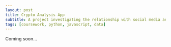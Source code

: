 ```yaml
---
layout: post
title: Crypto Analysis App
subtitle: A project investigating the relationship with social media and crypto prices.
tags: [coursework, python, javascript, data]
---
```

Coming soon...
